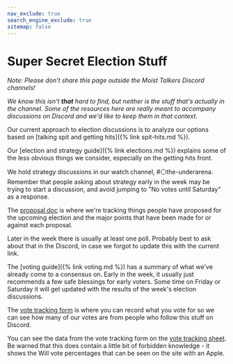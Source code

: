 ```yaml
---
nav_exclude: true
search_engine_exclude: true
sitemap: false
---
```

# Super Secret Election Stuff

_Note: Please don't share this page outside the Moist Talkers Discord channels!_

_We know this isn't **that** hard to find, but neither is the stuff that's actually in the channel. Some of the resources here are really meant to accompany discussions on Discord and we'd like to keep them in that context._

Our current approach to election discussions is to analyze our options based on [talking spit and getting hits]({% link spit-hits.md %}).

Our [election and strategy guide]({% link elections.md %}) explains some of the less obvious things we consider, especially on the getting hits front.

We hold strategy discussions in our watch channel, #⚪the-underarena. Remember that people asking about strategy early in the week may be trying to start a discussion, and avoid jumping to "No votes until Saturday" as a response.

The [proposal doc](http://moist.fans/proposal.html) is where we're tracking things people have proposed for the upcoming election and the major points that have been made for or against each proposal.

Later in the week there is usually at least one poll. Probably best to ask about that in the Discord, in case we forgot to update this with the current link.

The [voting guide]({% link voting.md %}) has a summary of what we've already come to a consensus on. Early in the week, it usually just recommends a few safe blessings for early voters. Some time on Friday or Saturday it will get updated with the results of the week's election discussions.

The [vote tracking form](http://moist.fans/form.html) is where you can record what you vote for so we can see how many of our votes are from people who follow this stuff on Discord.

You can see the data from the vote tracking form on the [vote tracking sheet](http://moist.fans/tracker.html). Be warned that this does contain a little bit of forbidden knowledge - it shows the Will vote percentages that can be seen on the site with an Apple.
